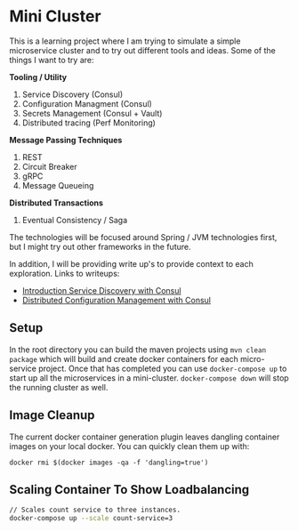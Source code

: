 # Mini Cluster
This is a learning project where I am trying to simulate a simple microservice cluster and to try out different tools and ideas. Some of the things I want to try are:

__Tooling / Utility__
1. Service Discovery (Consul)
2. Configuration Managment (Consul)
3. Secrets Management (Consul + Vault)
4. Distributed tracing (Perf Monitoring)

__Message Passing Techniques__
1. REST
2. Circuit Breaker
3. gRPC
4. Message Queueing

__Distributed Transactions__
1. Eventual Consistency / Saga 

The technologies will be focused around Spring / JVM technologies first, but I might try out other frameworks in the future.

In addition, I will be providing write up's to provide context to each exploration. Links to writeups:
- [Introduction Service Discovery with Consul](notes/consul-presentation-outline.md)
- [Distributed Configuration Management with Consul](notes/consul-for-configuration-mgmt.md)

## Setup
In the root directory you can build the maven projects
using `mvn clean package` which will build and create docker containers for
each micro-service project. Once that has completed you can use `docker-compose up`
to start up all the microservices in a mini-cluster. `docker-compose down` will stop
the running cluster as well.

## Image Cleanup
The current docker container generation plugin leaves
dangling container images on your local docker. You can quickly clean them
up with:
```
docker rmi $(docker images -qa -f 'dangling=true')
```

## Scaling Container To Show Loadbalancing
```bash
// Scales count service to three instances.
docker-compose up --scale count-service=3
```